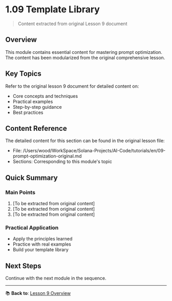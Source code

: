 # 1.09 Template Library

> Content extracted from original Lesson 9 document

## Overview

This module contains essential content for mastering prompt optimization. The content has been modularized from the original comprehensive lesson.

## Key Topics

Refer to the original lesson 9 document for detailed content on:
- Core concepts and techniques
- Practical examples
- Step-by-step guidance
- Best practices

## Content Reference

The detailed content for this section can be found in the original lesson file:
- File: /Users/wood/WorkSpace/Solana-Projects/AI-Code/tutorials/en/09-prompt-optimization-original.md
- Sections: Corresponding to this module's topic

## Quick Summary

### Main Points
1. [To be extracted from original content]
2. [To be extracted from original content]
3. [To be extracted from original content]

### Practical Application
- Apply the principles learned
- Practice with real examples
- Build your template library

## Next Steps

Continue with the next module in the sequence.

---

📚 **Back to**: [Lesson 9 Overview](../09-prompt-optimization.md)
